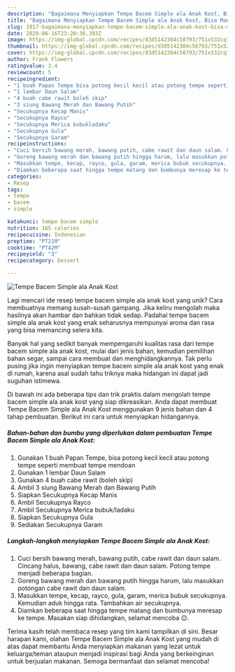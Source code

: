 ```yaml
---
description: "Bagaimana Menyiapkan Tempe Bacem Simple ala Anak Kost, Bisa Manjain Lidah"
title: "Bagaimana Menyiapkan Tempe Bacem Simple ala Anak Kost, Bisa Manjain Lidah"
slug: 1917-bagaimana-menyiapkan-tempe-bacem-simple-ala-anak-kost-bisa-manjain-lidah
date: 2020-06-16T23:20:36.393Z
image: https://img-global.cpcdn.com/recipes/d3d5142304c58793/751x532cq70/tempe-bacem-simple-ala-anak-kost-foto-resep-utama.jpg
thumbnail: https://img-global.cpcdn.com/recipes/d3d5142304c58793/751x532cq70/tempe-bacem-simple-ala-anak-kost-foto-resep-utama.jpg
cover: https://img-global.cpcdn.com/recipes/d3d5142304c58793/751x532cq70/tempe-bacem-simple-ala-anak-kost-foto-resep-utama.jpg
author: Frank Flowers
ratingvalue: 3.4
reviewcount: 5
recipeingredient:
- "1 buah Papan Tempe bisa potong kecil kecil atau potong tempe seperti membuat tempe mendoan"
- "1 lembar Daun Salam"
- "4 buah cabe rawit boleh skip"
- "3 siung Bawang Merah dan Bawang Putih"
- "Secukupnya Kecap Manis"
- "Secukupnya Rayco"
- "Secukupnya Merica bubukladaku"
- "Secukupnya Gula"
- "Secukupnya Garam"
recipeinstructions:
- "Cuci bersih bawang merah, bawang putih, cabe rawit dan daun salam. Cincang halus, bawang, cabe rawit dan daun salam. Potong tempe menjadi beberapa bagian."
- "Goreng bawang merah dan bawang putih hingga harum, lalu masukkan potongan cabe rawit dan daun salam."
- "Masukkan tempe, kecap, rayco, gula, garam, merica bubuk secukupnya. Kemudian aduk hingga rata. Tambahkan air secukupnya."
- "Diamkan beberapa saat hingga tempe matang dan bumbunya meresap ke tempe. Masakan siap dihidangkan, selamat mencoba 😉."
categories:
- Resep
tags:
- tempe
- bacem
- simple

katakunci: tempe bacem simple 
nutrition: 165 calories
recipecuisine: Indonesian
preptime: "PT21M"
cooktime: "PT42M"
recipeyield: "3"
recipecategory: Dessert

---
```



![Tempe Bacem Simple ala Anak Kost](https://img-global.cpcdn.com/recipes/d3d5142304c58793/751x532cq70/tempe-bacem-simple-ala-anak-kost-foto-resep-utama.jpg)

Lagi mencari ide resep tempe bacem simple ala anak kost yang unik? Cara membuatnya memang susah-susah gampang. Jika keliru mengolah maka hasilnya akan hambar dan bahkan tidak sedap. Padahal tempe bacem simple ala anak kost yang enak seharusnya mempunyai aroma dan rasa yang bisa memancing selera kita.

Banyak hal yang sedikit banyak mempengaruhi kualitas rasa dari tempe bacem simple ala anak kost, mulai dari jenis bahan, kemudian pemilihan bahan segar, sampai cara membuat dan menghidangkannya. Tak perlu pusing jika ingin menyiapkan tempe bacem simple ala anak kost yang enak di rumah, karena asal sudah tahu triknya maka hidangan ini dapat jadi suguhan istimewa.




Di bawah ini ada beberapa tips dan trik praktis dalam mengolah tempe bacem simple ala anak kost yang siap dikreasikan. Anda dapat membuat Tempe Bacem Simple ala Anak Kost menggunakan 9 jenis bahan dan 4 tahap pembuatan. Berikut ini cara untuk menyiapkan hidangannya.

<!--inarticleads1-->

##### Bahan-bahan dan bumbu yang diperlukan dalam pembuatan Tempe Bacem Simple ala Anak Kost:

1. Gunakan 1 buah Papan Tempe, bisa potong kecil kecil atau potong tempe seperti membuat tempe mendoan
1. Gunakan 1 lembar Daun Salam
1. Gunakan 4 buah cabe rawit (boleh skip)
1. Ambil 3 siung Bawang Merah dan Bawang Putih
1. Siapkan Secukupnya Kecap Manis
1. Ambil Secukupnya Rayco
1. Ambil Secukupnya Merica bubuk/ladaku
1. Siapkan Secukupnya Gula
1. Sediakan Secukupnya Garam




<!--inarticleads2-->

##### Langkah-langkah menyiapkan Tempe Bacem Simple ala Anak Kost:

1. Cuci bersih bawang merah, bawang putih, cabe rawit dan daun salam. Cincang halus, bawang, cabe rawit dan daun salam. Potong tempe menjadi beberapa bagian.
1. Goreng bawang merah dan bawang putih hingga harum, lalu masukkan potongan cabe rawit dan daun salam.
1. Masukkan tempe, kecap, rayco, gula, garam, merica bubuk secukupnya. Kemudian aduk hingga rata. Tambahkan air secukupnya.
1. Diamkan beberapa saat hingga tempe matang dan bumbunya meresap ke tempe. Masakan siap dihidangkan, selamat mencoba 😉.




Terima kasih telah membaca resep yang tim kami tampilkan di sini. Besar harapan kami, olahan Tempe Bacem Simple ala Anak Kost yang mudah di atas dapat membantu Anda menyiapkan makanan yang lezat untuk keluarga/teman ataupun menjadi inspirasi bagi Anda yang berkeinginan untuk berjualan makanan. Semoga bermanfaat dan selamat mencoba!
